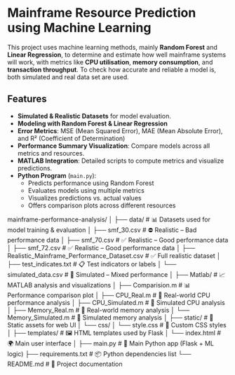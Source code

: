 # Mainframe Resource Prediction using Machine Learning
This project uses machine learning methods, mainly **Random Forest** and **Linear Regression**, to determine and estimate how well mainframe systems will work, with metrics like **CPU utilisation**, **memory consumption**, and **transaction throughput**.  To check how accurate and reliable a model is, both simulated and real data set are used.

##  Features
- **Simulated & Realistic Datasets** for model evaluation.
- **Modeling with Random Forest & Linear Regression**
- **Error Metrics**: MSE (Mean Squared Error), MAE (Mean Absolute Error), and R² (Coefficient of Determination)
- **Performance Summary Visualization**: Compare models across all metrics and resources.
- **MATLAB Integration**: Detailed scripts to compute metrics and visualize predictions.
- **Python Program** (`main.py`):
  - Predicts performance using Random Forest
  - Evaluates models using multiple metrics
  - Visualizes predictions vs. actual values
  - Offers comparison plots across different resources


mainframe-performance-analysis/
│
├── data/                            # 📊 Datasets used for model training & evaluation
│   ├── smf_30.csv                   # ⛔ Realistic – Bad performance data
│   ├── smf_70.csv                   # ✅ Realistic – Good performance data
│   ├── smf_72.csv                   # ✅ Realistic – Good performance data
│   ├── Realistic_Mainframe_Performance_Dataset.csv  # ✅ Full realistic dataset
│   ├── test_indicates.txt           # 📋 Test indicators or labels
│   └── simulated_data.csv           # 🧪 Simulated – Mixed performance
│
├── Matlab/                          # 📈 MATLAB analysis and visualizations
│   ├── Comparision.m                # 📊 Performance comparison plot
│   ├── CPU_Real.m                   # 🧠 Real-world CPU performance analysis
│   ├── CPU_Simulated.m              # 🧪 Simulated CPU analysis
│   ├── Memory_Real.m                # 💾 Real-world memory analysis
│   └── Memory_Simulated.m           # 💾 Simulated memory analysis
│
├── static/                          # 🎨 Static assets for web UI
│   └── css/
│       └── style.css                # 🌈 Custom CSS styles
│
├── templates/                       # 🖼 HTML templates used by Flask
│   └── index.html                   # 🌍 Main user interface
│
├── main.py                          # 🚀 Main Python app (Flask + ML logic)
├── requirements.txt                 # 📦 Python dependencies list
└── README.md                        # 📘 Project documentation
